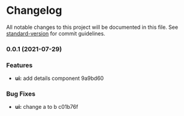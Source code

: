 # Changelog

All notable changes to this project will be documented in this file. See [standard-version](https://github.com/conventional-changelog/standard-version) for commit guidelines.

### 0.0.1 (2021-07-29)


### Features

* **ui:** add details component 9a9bd60


### Bug Fixes

* **ui:** change a to b c01b76f
